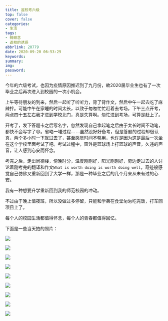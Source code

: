 ```yaml
---
title: 返校考六级
top: false
cover: false
categories:
- 生活
tags:
- 碎碎念
- 返校的诱惑
abbrlink: 20779
date: 2020-09-20 06:53:29
keywords:
summary:
img:
password:
---
```


  今年的六级考试，也因为疫情原因推迟到了九月份，故2020届毕业生也有了一次毕业之后再次进入到校园的一次小机会。

  上午等待朋友的到来，然后一起听了听听力，背了背作文，然后中午一起去吃了麻辣拌。可能中午在家睡的时间太长，以致于匆匆忙忙赶着去考场，下午三点开考，两点四十五左右我才进到学校北门，真是失算啊。匆忙进到考场，可算是赶上了。

  开考了，发下答题卡之后写名字，忽然发现自己拿起笔之后由于太长时间不动笔，都快不会写字了:smile:。省略一堆过程... ...虽然没好好备考，但是答题的过程却很认真，两个多小时一下就过去了，甚至感觉时间不够用，也许是因为这是最后一次坐在这个学校里面考试了吧。考试过程中，窗外是篮球场上打篮球的声音，久违的声音，让人感到心安而怀念。

考完之后，走出尚德楼，傍晚时分，温度刚刚好，阳光刚刚好，旁边走过去的人讨论着刚考完的翻译和作文`What is worth doing is worth doing well`，奇迹般感觉自己仿佛又重新回到了大学一样，那是一种毕业之后的几个月来从未有过的心安。

我有一种想要升学重新回到我的师范校园的冲动。

不过由于晚上值夜班，所以没做过多停留，只能和学弟在食堂匆匆吃完饭，打车回项目上了。

每个人的校园生活都值得怀念，每个人的青春都值得回忆。



下面是一些当天拍的照片：

<img src="https://image.geoer.cn/xuexiao1%20%281%29.jpg"></img>

<img src="https://image.geoer.cn/xuexiao1%20%282%29.jpg"></img>

<img src="https://image.geoer.cn/xuexiao1%20%283%29.jpg"></img>

<img src="https://image.geoer.cn/xuexiao1%20%284%29.jpg"></img>

<img src="https://image.geoer.cn/xuexiao1%20%285%29.jpg"></img>

<img src="https://image.geoer.cn/xuexiao1%20%286%29.jpg"></img>

<img src="https://image.geoer.cn/xuexiao1%20%287%29.jpg"></img>

<img src="https://image.geoer.cn/xuexiao1%20%288%29.jpg"></img>

<img src="https://image.geoer.cn/yh.png"></img>
